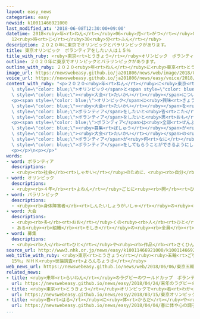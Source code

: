 ```yaml
---
layout: easy_news
categories: easy
newsid: k10011466921000
last_modified_at: '2018-06-08T12:30:00+09:00'
datetime: 2018<ruby>年<rt>ねん</rt></ruby>06<ruby>月<rt>がつ</rt></ruby>08<ruby>日<rt>にち</rt></ruby>
  12<ruby>時<rt>じ</rt></ruby>30<ruby>分<rt>ふん</rt></ruby>
description: ２０２０年に東京でオリンピックとパラリンピックがあります。
title: 東京オリンピック　ボランティアをしたい人は１５％
title_with_ruby: <ruby>東京<rt>とうきょう</rt></ruby>オリンピック　ボランティアをしたい<ruby>人<rt>ひと</rt></ruby>は１５％
outline: ２０２０年に東京でオリンピックとパラリンピックがあります。
outline_with_ruby: ２０２０<ruby>年<rt>ねん</rt></ruby>に<ruby>東京<rt>とうきょう</rt></ruby>でオリンピックとパラリンピックがあります。
image_url: https://newswebeasy.github.io/ja201806/news/web/image/2018/06/06/K10011466921_1806061846_1806061853_01_02.jpg
voice_url: https://newswebeasy.github.io/ja201806/news/easy/voice/2018/06/08/k10011466921000.mp4
content_with_ruby: "<p>２０２０<ruby>年<rt>ねん</rt></ruby>に<ruby>東京<rt>とうきょう</rt></ruby>で<span\
  \ style=\"color: blue;\">オリンピック</span>と<span style=\"color: blue;\">パラリンピック</span>があります。ＮＨＫはこの２つの<span\
  \ style=\"color: blue;\"><ruby>大会<rt>たいかい</rt></ruby></span>について<ruby>日本<rt>にっぽん</rt></ruby>の２０<ruby>歳<rt>さい</rt></ruby><ruby>以上<rt>いじょう</rt></ruby>の<ruby>人<rt>ひと</rt></ruby>に<ruby>聞<rt>き</rt></ruby>きました。２４５９<ruby>人<rt>にん</rt></ruby>が<ruby>答<rt>こた</rt></ruby>えました。</p>\n\
  <p><span style=\"color: blue;\">オリンピック</span>に<ruby>興味<rt>きょうみ</rt></ruby>があると<ruby>答<rt>こた</rt></ruby>えた<ruby>人<rt>ひと</rt></ruby>は７８％で、<ruby>大勢<rt>おおぜい</rt></ruby>いました。しかし、<span\
  \ style=\"color: blue;\"><ruby>大会<rt>たいかい</rt></ruby></span>を<ruby>手伝<rt>てつだ</rt></ruby>う<span\
  \ style=\"color: blue;\">ボランティア</span>をしたいと<ruby>答<rt>こた</rt></ruby>えた<ruby>人<rt>ひと</rt></ruby>は１５％で、とても<ruby>少<rt>すく</rt></ruby>ないです。<span\
  \ style=\"color: blue;\">ボランティア</span>をしたいと<ruby>思<rt>おも</rt></ruby>わないと<ruby>答<rt>こた</rt></ruby>えた<ruby>人<rt>ひと</rt></ruby>は８３％でした。</p>\n\
  <p><span style=\"color: blue;\">ボランティア</span>は<ruby>全部<rt>ぜんぶ</rt></ruby>で１１<ruby>万<rt>まん</rt></ruby>５０００<ruby>人<rt>にん</rt></ruby>ぐらい<ruby>必要<rt>ひつよう</rt></ruby>で、<ruby>今年<rt>ことし</rt></ruby>９<ruby>月<rt>がつ</rt></ruby>から<span\
  \ style=\"color: blue;\"><ruby>募集<rt>ぼしゅう</rt></ruby></span>が<ruby>始<rt>はじ</rt></ruby>まります。<span\
  \ style=\"color: blue;\"><ruby>大会<rt>たいかい</rt></ruby></span>の<ruby>準備<rt>じゅんび</rt></ruby>をしている<ruby>組織委員会<rt>そしきいいんかい</rt></ruby>は「<span\
  \ style=\"color: blue;\">ボランティア</span>が<ruby>何<rt>なに</rt></ruby>をするかなどをみなさんにわかりやすく<ruby>伝<rt>つた</rt></ruby>えて、<ruby>大勢<rt>おおぜい</rt></ruby>の<ruby>人<rt>ひと</rt></ruby>に<span\
  \ style=\"color: blue;\">ボランティア</span>をしてもらうことができるようにしたいです」と<ruby>話<rt>はな</rt></ruby>しています。</p>\n\
  <p></p>\n<p></p>"
words:
- word: ボランティア
  descriptions:
  - <ruby><rb>社会</rb><rt>しゃかい</rt></ruby>のために、<ruby><rb>自分</rb><rt>じぶん</rt></ruby>から<ruby><rb>進</rb><rt>すす</rt></ruby>んで、<ruby><rb>無料</rb><rt>むりょう</rt></ruby>で<ruby><rb>奉仕活動</rb><rt>ほうしかつどう</rt></ruby>をする<ruby><rb>人</rb><rt>ひと</rt></ruby>。
- word: オリンピック
  descriptions:
  - <ruby><rb>４年</rb><rt>よねん</rt></ruby>ごとに<ruby><rb>開</rb><rt>ひら</rt></ruby>かれ、<ruby><rb>世界</rb><rt>せかい</rt></ruby>じゅうの<ruby><rb>国々</rb><rt>くにぐに</rt></ruby>から<ruby><rb>選手</rb><rt>せんしゅ</rt></ruby>が<ruby><rb>参加</rb><rt>さんか</rt></ruby>する<ruby><rb>競技大会</rb><rt>きょうぎたいかい</rt></ruby>。<ruby><rb>古代</rb><rt>こだい</rt></ruby>ギリシャのオリンピアで<ruby><rb>開</rb><rt>ひら</rt></ruby>かれた<ruby><rb>古代</rb><rt>こだい</rt></ruby>オリンピックにならって、フランスのクーベルタンの<ruby><rb>力</rb><rt>ちから</rt></ruby>で、１８９６<ruby><rb>年</rb><rt>ねん</rt></ruby>にギリシャのアテネで<ruby><rb>開</rb><rt>ひら</rt></ruby>かれたのが、<ruby><rb>近代</rb><rt>きんだい</rt></ruby>オリンピックの<ruby><rb>始</rb><rt>はじ</rt></ruby>まり。<ruby><rb>五輪</rb><rt>ごりん</rt></ruby>。
- word: パラリンピック
  descriptions:
  - <ruby><rb>身体障害者</rb><rt>しんたいしょうがいしゃ</rt></ruby>の<ruby><rb>国際</rb><rt>こくさい</rt></ruby>スポーツ<ruby><rb>大会</rb><rt>たいかい</rt></ruby>。<ruby><rb>４年</rb><rt>よねん</rt></ruby>に<ruby><rb>１度</rb><rt>いちど</rt></ruby>、オリンピック<ruby><rb>開催地</rb><rt>かいさいち</rt></ruby>で<ruby><rb>行</rb><rt>おこな</rt></ruby>われる。
- word: 大会
  descriptions:
  - <ruby><rb>多</rb><rt>おお</rt></ruby>くの<ruby><rb>人</rb><rt>ひと</rt></ruby>が<ruby><rb>集</rb><rt>あつ</rt></ruby>まる<ruby><rb>会</rb><rt>かい</rt></ruby>。
  - ある<ruby><rb>組織</rb><rt>そしき</rt></ruby>の<ruby><rb>全員</rb><rt>ぜんいん</rt></ruby>が<ruby><rb>集</rb><rt>あつ</rt></ruby>まる<ruby><rb>会</rb><rt>かい</rt></ruby>。
- word: 募集
  descriptions:
  - <ruby><rb>人</rb><rt>ひと</rt></ruby>や<ruby><rb>作品</rb><rt>さくひん</rt></ruby>などを、<ruby><rb>大勢</rb><rt>おおぜい</rt></ruby>の<ruby><rb>人</rb><rt>ひと</rt></ruby>に<ruby><rb>呼</rb><rt>よ</rt></ruby>びかけて<ruby><rb>集</rb><rt>あつ</rt></ruby>めること。
source_url: http://www3.nhk.or.jp/news/easy/k10011466921000/k10011466921000.html
web_title_with_ruby: <ruby>東京<rt>とうきょう</rt></ruby><ruby>五輪<rt>ごりん</rt></ruby><ruby>ボランティア<rt>ぼらんてぃあ</rt></ruby>「<ruby>参加<rt>さんか</rt></ruby>したい
  15％」ＮＨＫ<ruby>世論調査<rt>よろんちょうさ</rt></ruby>
web_news_url: https://newswebeasy.github.io/news/web/2018/06/06/東京五輪ボランティア参加したい-15NHK世論調査
related_news:
- title: <ruby>来年<rt>らいねん</rt></ruby>のラグビーのワールドカップ　ボランティアを<ruby>集<rt>あつ</rt></ruby>める
  url: https://newswebeasy.github.io/news/easy/2018/04/24/来年のラグビーのワールドカップ-ボランティアを集める
- title: <ruby>東京<rt>とうきょう</rt></ruby>オリンピックで<ruby>若<rt>わか</rt></ruby>い<ruby>人<rt>ひと</rt></ruby>が<ruby>見<rt>み</rt></ruby>たい<ruby>競技<rt>きょうぎ</rt></ruby>　１<ruby>番<rt>ばん</rt></ruby>はバレーボール
  url: https://newswebeasy.github.io/news/easy/2018/03/15/東京オリンピックで若い人が見たい競技-1番はバレーボール
- title: <ruby>春<rt>はる</rt></ruby>に<ruby>体<rt>からだ</rt></ruby>や<ruby>心<rt>こころ</rt></ruby>の<ruby>調子<rt>ちょうし</rt></ruby>がよくないと<ruby>感<rt>かん</rt></ruby>じる<ruby>人<rt>ひと</rt></ruby>が６０％いた
  url: https://newswebeasy.github.io/news/easy/2018/04/04/春に体や心の調子がよくないと感じる人が60いた
...
```

